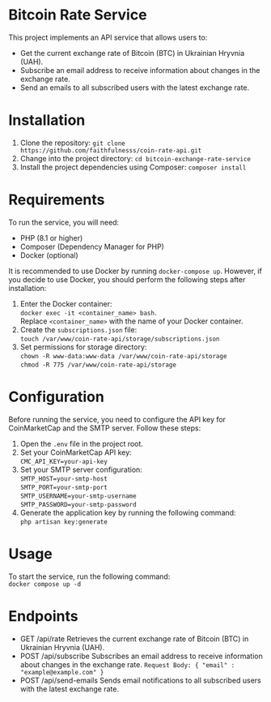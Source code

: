 # Bitcoin Rate Service
This project implements an API service that allows users to:
- Get the current exchange rate of Bitcoin (BTC) in Ukrainian Hryvnia (UAH).
- Subscribe an email address to receive information about changes in the exchange rate.
- Send an emails to all subscribed users with the latest exchange rate.
# Installation 
1. Clone the repository:
`git clone https://github.com/faithfulnesss/coin-rate-api.git`
2. Change into the project directory:
`cd bitcoin-exchange-rate-service`
3. Install the project dependencies using Composer:
`composer install`
# Requirements
To run the service, you will need:
- PHP (8.1 or higher)
- Composer (Dependency Manager for PHP)
- Docker (optional)

It is recommended to use Docker by running `docker-compose up`. However, if you decide to use Docker, you should perform the following steps after installation:
1. Enter the Docker container:  
```docker exec -it <container_name> bash```.  
Replace `<container_name>` with the name of your Docker container.
2. Create the `subscriptions.json` file:  
```touch /var/www/coin-rate-api/storage/subscriptions.json```
3. Set permissions for storage directory:  
```chown -R www-data:www-data /var/www/coin-rate-api/storage```  
```chmod -R 775 /var/www/coin-rate-api/storage```
# Configuration
Before running the service, you need to configure the API key for CoinMarketCap and the SMTP server. Follow these steps:
1. Open the `.env` file in the project root.
2. Set your CoinMarketCap API key:  
```CMC_API_KEY=your-api-key```
3. Set your SMTP server configuration:  
`SMTP_HOST=your-smtp-host`  
`SMTP_PORT=your-smtp-port`  
`SMTP_USERNAME=your-smtp-username`  
`SMTP_PASSWORD=your-smtp-password`  
4. Generate the application key by running the following command:  
`php artisan key:generate`
# Usage
To start the service, run the following command:  
`docker compose up -d`
# Endpoints
- GET /api/rate
  Retrieves the current exchange rate of Bitcoin (BTC) in Ukrainian Hryvnia (UAH).
- POST /api/subscribe
  Subscribes an email address to receive information about changes in the exchange rate.
  `Request Body: { "email" : "example@example.com" }`
- POST /api/send-emails
  Sends email notifications to all subscribed users with the latest exchange rate.
